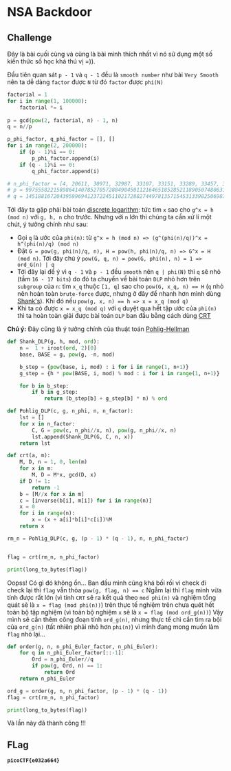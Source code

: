 # NSA Backdoor

## Challenge

Đây là bài cuối cùng và cũng là bài mình thích nhất vì nó sử dụng một số kiến thức số học khá thú vị =)). 

Đầu tiên quan sát `p - 1` và `q - 1` đều là `smooth number` như bài `Very Smooth` nên ta dễ dàng `factor` được `N` từ đó `factor` được `phi(N)`

```py
factorial = 1
for i in range(1, 100000):
    factorial *= i
 
p = gcd(pow(2, factorial, n) - 1, n)
q = n//p

p_phi_factor, q_phi_factor = [], []
for i in range(2, 200000):
    if (p - 1)%i == 0:
        p_phi_factor.append(i)
    if (q - 1)%i == 0:
        q_phi_factor.append(i)

# n_phi_factor = [4, 20611, 30971, 32987, 33107, 33151, 33289, 33457, 33679, 34123, 34897, 35023, 35227, 35671, 36151, 37049, 37139, 39313, 39541, 40087, 40237, 40787, 41257, 41333, 41351, 41999, 42083, 42239, 43177, 43627, 44617, 44789, 45179, 46381, 46619, 46861, 47111, 48883, 49157, 50359, 50527, 50773, 50777, 50857, 50951, 51307, 51361, 51383, 51593, 52889, 52967, 53047, 54037, 54673, 56479, 56569, 57301, 58963, 59651, 61027, 61441, 61507, 62347, 62929, 62969, 63587, 64171, 64621, 65497, 66343, 67559, 67651, 67759, 67801, 68239, 71633, 73421, 74159, 74821, 77347, 78977, 79813, 82129, 82301, 82787, 84047, 87181, 87959, 88117, 88241, 89137, 89203, 90583, 91873, 92623, 93557, 93601, 94253, 94649, 95369, 97813, 97849, 98017, 99431, 100459, 101377, 101929, 103217, 103549, 106591, 106979, 111697, 112061, 112253, 112397, 114013, 116107, 116881, 117617, 118739, 119159, 119503, 120847, 121843, 121909, 124471, 126127, 126241, 130729]
# p = 99755582215898641407852705728849845011216465185285211890507480631690828127706976150193361900607547572612649004926900810814622928574610545242732025536653312012118816651110903126840980322976744546241025457578454651121668690556783678825279039346489911822502647155696586387159134782652895389723477462451243655239
# q = 145188107204395996941237224511021728827449781357154531339825069878361330960402058326626961666006203200118414609080899168979077514608109257635499315648089844975963420428126473405468291778331429276352521506412236447510500004803301358005971579603665229996826267172950505836678077264366200199161972745420872759627
```

Tới đây ta gặp phải bài toán [discrete logarithm](https://en.wikipedia.org/wiki/Discrete_logarithm): tức tìm `x` sao cho `g^x = h (mod n)` với `g, h, n` cho trước. Nhưng với `n` lớn thì chúng ta cần xử lí một chút, ý tưởng chính như sau:

* Gọi `q` là ước của `phi(n)`: từ `g^x = h (mod n) => (g^(phi(n)/q))^x = h^(phi(n)/q) (mod n)`
* Đặt `G = pow(g, phi(n)/q, n), H = pow(h, phi(n)/q, n) => G^x = H (mod n)`. Tới đây chú ý `pow(G, q, n) = pow(G, phi(n), n) = 1 => ord_G(n) | q`
* Tới đây lại để ý vì `q - 1` và `p - 1` đều `smooth` nên `q | phi(N)` thì `q` sẽ nhỏ (tầm `16 - 17 bits`) do đó ta chuyển về bài toán `DLP` nhỏ hơn trên `subgroup` của `n`: tìm `x_q` thuộc `[1, q]` sao cho `pow(G, x_q, n) == H` (`q` nhỏ nên hoàn toàn `brute-force` được, nhưng ở đây để nhanh hơn mình dùng [Shank's](https://en.wikipedia.org/wiki/Baby-step_giant-step)). Khi đó nếu `pow(g, x, n) == h => x = x_q (mod q)`
* Khi ta có được `x = x_q (mod q)` với `q` duyệt qua hết tập ước của `phi(n)` thì ta hoàn toàn giải được bài toán `DLP` ban đầu bằng cách dùng [CRT](https://en.wikipedia.org/wiki/Chinese_remainder_theorem)

**Chú ý:** Đây cũng là ý tưởng chính của thuật toán [Pohlig-Hellman](https://en.wikipedia.org/wiki/Pohlig%E2%80%93Hellman_algorithm)

```py
def Shank_DLP(g, h, mod, ord):
    n =  1 + iroot(ord, 2)[0]
    base, BASE = g, pow(g, -n, mod)

    b_step = {pow(base, i, mod) : i for i in range(1, n+1)}
    g_step = {h * pow(BASE, i, mod) % mod : i for i in range(1, n+1)}

    for b in b_step:
        if b in g_step:
            return (b_step[b] + g_step[b] * n) % ord

def Pohlig_DLP(c, g, n_phi, n, n_factor):
    lst = []
    for x in n_factor:
        C, G = pow(c, n_phi//x, n), pow(g, n_phi//x, n)
        lst.append(Shank_DLP(G, C, n, x))
    return lst

def crt(a, m):
    M, D, n = 1, 0, len(m)
    for x in m:
        M, D = M*x, gcd(D, x)
    if D != 1:
        return -1
    b = [M//x for x in m]
    c = [inverse(b[i], m[i]) for i in range(n)]
    x = 0
    for i in range(n):
        x = (x + a[i]*b[i]*c[i])%M
    return x

rm_n = Pohlig_DLP(c, g, (p - 1) * (q - 1), n, n_phi_factor)


flag = crt(rm_n, n_phi_factor)

print(long_to_bytes(flag))
```

Oopss! Có gì đó không ổn... Ban đầu mình cũng khá bối rối vì check đi check lại thì `flag` vẫn thỏa `pow(g, flag, n) == c`
Ngẫm lại thì `flag` mình vừa tính được rất lớn (vì tính `CRT` sẽ ra kết quả theo `mod phi(n)` và nghiệm tổng quát sẽ là `x = flag (mod phi(n))`) trên thực tế nghiệm trên chưa quét hết toàn bộ tập nghiệm (vì toàn bộ nghiệm `x` sẽ là `x = flag (mod ord_g(n))`) Vậy mình sẽ cần thêm công đoạn tính `ord_g(n)`, nhưng thực tế chì cần tìm ra bội của `ord_g(n)` (tất nhiên phải nhỏ hơn `phi(n)`) vì mình đang mong muốn làm `flag` nhỏ lại...
```py
def order(g, n, n_phi_Euler_factor, n_phi_Euler):
    for q in n_phi_Euler_factor[::-1]:
        Ord = n_phi_Euler//q
        if pow(g, Ord, n) == 1:
            return Ord
    return n_phi_Euler

ord_g = order(g, n, n_phi_factor, (p - 1) * (q - 1))
flag = crt(rm_n, n_phi_factor)

print(long_to_bytes(flag))
```
Và lần này đã thành công !!!

## FLag
**`picoCTF{e032a664}`**